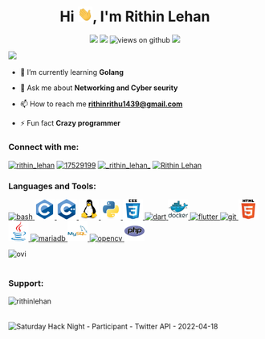 # <h1 align="center">Hi <img src="https://raw.githubusercontent.com/ABSphreak/ABSphreak/master/gifs/Hi.gif" width="30px">, I'm Rithin Lehan</h1>
 <p align="center">
<img src="https://img.shields.io/badge/Age-20-blue" />
  <img src="https://img.shields.io/badge/Lives-Calicut-yellow" />
  <img src="https://komarev.com/ghpvc/?username=Rithingithub&color=brightgreen&style=flat-square" alt="views on github" />
  <img src="https://img.shields.io/github/followers/Rithingithub.svg?style=social&label=Followers" />
</p>

<p>
  <a href="https://github.com/DenverCoder1/readme-typing-svg"><img src="https://readme-typing-svg.herokuapp.com?&font=IBM+Plex+Sans&color=21F7EE&size=20&lines=Welcome+to+my+GitHub+Profile!;I'm+a+Cyber+Security+Enthusiast;I'm+a+Computer+Science+engineer" /></a>
</p>



<!-- <p align="left"> <img src="https://komarev.com/ghpvc/?username=rithingithub&label=Profile%20views&color=0e75b6&style=flat" alt="rithingithub" /> </p> -->

<!-- <p align="left"> <a href="https://github.com/ryo-ma/github-profile-trophy"><img src="https://github-profile-trophy.vercel.app/?username=rithingithub" alt="rithingithub" /></a> </p> -->


- 🌱 I’m currently learning **Golang**

- 💬 Ask me about **Networking and Cyber seurity**

- 📫 How to reach me **rithinrithu1439@gmail.com**

- ⚡ Fun fact **Crazy programmer**

<h3 align="left">Connect with me:</h3>
<p align="left">
<a href="https://twitter.com/rithin_lehan" target="blank"><img align="center" src="https://raw.githubusercontent.com/rahuldkjain/github-profile-readme-generator/master/src/images/icons/Social/twitter.svg" alt="rithin_lehan" height="30" width="40" /></a>
<a href="https://stackoverflow.com/users/17529199" target="blank"><img align="center" src="https://raw.githubusercontent.com/rahuldkjain/github-profile-readme-generator/master/src/images/icons/Social/stack-overflow.svg" alt="17529199" height="30" width="40" /></a>
<a href="https://instagram.com/_rithin_lehan_" target="blank"><img align="center" src="https://raw.githubusercontent.com/rahuldkjain/github-profile-readme-generator/master/src/images/icons/Social/instagram.svg" alt="_rithin_lehan_" height="30" width="40" /></a>
<a href="https://www.linkedin.com/in/rithin-lehan-864197211" target="blank"><img align="center" src="https://cdn.jsdelivr.net/npm/simple-icons@3.0.1/icons/linkedin.svg" alt="Rithin Lehan" height="30" width="40" /></a>
</p>

<h3 align="left">Languages and Tools:</h3>
<p align="left">  <a href="https://www.gnu.org/software/bash/" target="_blank" rel="noreferrer"> <img src="https://www.vectorlogo.zone/logos/gnu_bash/gnu_bash-icon.svg" alt="bash" width="40" height="40"/> </a> <a href="https://www.cprogramming.com/" target="_blank" rel="noreferrer"> <img src="https://raw.githubusercontent.com/devicons/devicon/master/icons/c/c-original.svg" alt="c" width="40" height="40"/> </a> <a href="https://www.w3schools.com/cpp/" target="_blank" rel="noreferrer"> <img src="https://raw.githubusercontent.com/devicons/devicon/master/icons/cplusplus/cplusplus-original.svg" alt="cplusplus" width="40" height="40"/> </a> <a href="https://www.linux.org/" target="_blank" rel="noreferrer"> <img src="https://raw.githubusercontent.com/devicons/devicon/master/icons/linux/linux-original.svg" alt="linux" width="40" height="40"/> </a> <a href="https://www.python.org" target="_blank" rel="noreferrer"> <img src="https://raw.githubusercontent.com/devicons/devicon/master/icons/python/python-original.svg" alt="python" width="40" height="40"/> </a><a href="https://www.w3schools.com/css/" target="_blank" rel="noreferrer"> <img src="https://raw.githubusercontent.com/devicons/devicon/master/icons/css3/css3-original-wordmark.svg" alt="css3" width="40" height="40"/> </a> <a href="https://dart.dev" target="_blank" rel="noreferrer"> <img src="https://www.vectorlogo.zone/logos/dartlang/dartlang-icon.svg" alt="dart" width="40" height="40"/> </a> <a href="https://www.docker.com/" target="_blank" rel="noreferrer"> <img src="https://raw.githubusercontent.com/devicons/devicon/master/icons/docker/docker-original-wordmark.svg" alt="docker" width="40" height="40"/> </a> <a href="https://flutter.dev" target="_blank" rel="noreferrer"> <img src="https://www.vectorlogo.zone/logos/flutterio/flutterio-icon.svg" alt="flutter" width="40" height="40"/> </a> <a href="https://git-scm.com/" target="_blank" rel="noreferrer"> <img src="https://www.vectorlogo.zone/logos/git-scm/git-scm-icon.svg" alt="git" width="40" height="40"/> </a> <a href="https://www.w3.org/html/" target="_blank" rel="noreferrer"> <img src="https://raw.githubusercontent.com/devicons/devicon/master/icons/html5/html5-original-wordmark.svg" alt="html5" width="40" height="40"/> </a> <a href="https://www.java.com" target="_blank" rel="noreferrer"> <img src="https://raw.githubusercontent.com/devicons/devicon/master/icons/java/java-original.svg" alt="java" width="40" height="40"/> </a> <a href="https://mariadb.org/" target="_blank" rel="noreferrer"> <img src="https://www.vectorlogo.zone/logos/mariadb/mariadb-icon.svg" alt="mariadb" width="40" height="40"/> </a> <a href="https://www.mysql.com/" target="_blank" rel="noreferrer"> <img src="https://raw.githubusercontent.com/devicons/devicon/master/icons/mysql/mysql-original-wordmark.svg" alt="mysql" width="40" height="40"/> </a> <a href="https://opencv.org/" target="_blank" rel="noreferrer"> <img src="https://www.vectorlogo.zone/logos/opencv/opencv-icon.svg" alt="opencv" width="40" height="40"/> </a> <a href="https://www.php.net" target="_blank" rel="noreferrer"> <img src="https://raw.githubusercontent.com/devicons/devicon/master/icons/php/php-original.svg" alt="php" width="40" height="40"/> </a>

</p>

<!-- <p><img align="left" src="https://github-readme-stats.vercel.app/api/top-langs?username=rithingithub&show_icons=true&locale=en&layout=compact" alt="rithingithub" /></p> -->
<p><img align="left" src="https://github-readme-stats.vercel.app/api/top-langs?username=Rithingithub&show_icons=true&locale=en&layout=compact&theme=gruvbox" alt="ovi" /></p>

<!--<p>&nbsp;<img align="center" src="https://github-readme-stats.vercel.app/api?username=rithingithub&show_icons=true&locale=en&theme=gruvbox" alt="ovi" width="410" alt="rithingithub" /></p>
<p ><img src="https://media.giphy.com/media/QaMcXSekUWx7aogAUr/giphy.gif" width="60" /><b>Git profile Trophies</b></h4></p><br>
<img src="https://github-profile-trophy.vercel.app/?username=Rithingithub&theme=gruvbox" /> -->
<br><br>
<h3 align="left">Support:</h3>
<p><a href="https://www.buymeacoffee.com/rithinlehan"> <img align="left" src="https://cdn.buymeacoffee.com/buttons/v2/default-yellow.png" height="50" width="210" alt="rithinlehan" /></a></p><br><br>

![Saturday Hack Night - Participant - Twitter API - 2022-04-18](https://user-images.githubusercontent.com/74766580/163835771-03014e4c-dde8-48ec-b346-19955dc9a3a8.png)
